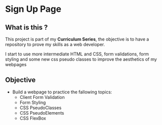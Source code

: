 # Sign Up Page

## What is this ?

This project is part of my **Curriculum Series**, the objective is to have a repository to prove my skills as a web developer.

I start to use more intermediate HTML and CSS, form validations, form styling and some new css pseudo classes to improve the aesthetics of my webpages

## Objective

- Build a webpage to practice the fallowing topics:
  - Client Form Validation
  - Form Styling
  - CSS PseudoClasses
  - CSS PseudoElements
  - CSS FlexBox
